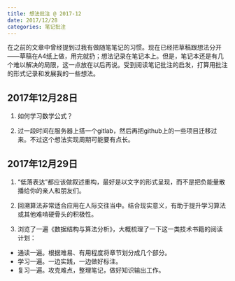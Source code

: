 ```yaml
---
title: 想法批注 @ 2017-12
date: 2017/12/28
categories: 笔记批注
---
```


在之前的文章中曾经提到过我有做随笔笔记的习惯。现在已经把草稿跟想法分开——草稿在A4纸上做，用完就扔；想法记录在笔记本上。但是，笔记本还是有几个难以解决的局限，这一点放在以后再说。受到阅读笔记批注的启发，打算用批注的形式记录和发展我的一些想法。

<!-- more -->

## 2017年12月28日
1. 如何学习数学公式？

2. 过一段时间在服务器上搭一个gitlab，然后再把github上的一些项目迁移过来。不过这个想法实现周期可能要有点长。

## 2017年12月29日
1. “低落表达”都应该做叙述重构，最好是以文字的形式呈现，而不是把负能量散播给你的亲人和朋友们。

2. 回溯算法非常适合应用在人际交往当中。结合现实意义，有助于提升学习算法或其他难啃硬骨头的积极性。

3. 浏览了一遍《数据结构与算法分析》，大概梳理了一下这一类技术书籍的阅读计划：
  - 通读一遍。根据难易、有用程度将章节划分成几个部分。
  - 学习一遍。一边实践，一边做好标注。
  - 复习一遍。攻克难点，整理笔记，做好知识输出工作。
